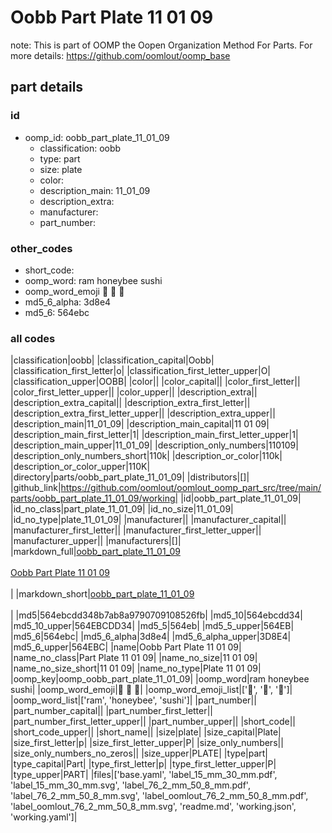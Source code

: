 # Oobb Part Plate 11 01 09  

note: This is part of OOMP the Oopen Organization Method For Parts. For more details: https://github.com/oomlout/oomp_base

##  part details





### id
* oomp_id: oobb_part_plate_11_01_09
  * classification: oobb
  * type: part
  * size: plate
  * color: 
  * description_main: 11_01_09
  * description_extra: 
  * manufacturer: 
  * part_number: 

### other_codes
* short_code: 
* oomp_word: ram honeybee sushi
* oomp_word_emoji :ram: :honeybee: :sushi:
* md5_6_alpha: 3d8e4
* md5_6: 564ebc

### all codes 
|classification|oobb|
|classification_capital|Oobb|
|classification_first_letter|o|
|classification_first_letter_upper|O|
|classification_upper|OOBB|
|color||
|color_capital||
|color_first_letter||
|color_first_letter_upper||
|color_upper||
|description_extra||
|description_extra_capital||
|description_extra_first_letter||
|description_extra_first_letter_upper||
|description_extra_upper||
|description_main|11_01_09|
|description_main_capital|11 01 09|
|description_main_first_letter|1|
|description_main_first_letter_upper|1|
|description_main_upper|11_01_09|
|description_only_numbers|110109|
|description_only_numbers_short|110k|
|description_or_color|110k|
|description_or_color_upper|110K|
|directory|parts/oobb_part_plate_11_01_09|
|distributors|[]|
|github_link|https://github.com/oomlout/oomlout_oomp_part_src/tree/main/parts/oobb_part_plate_11_01_09/working|
|id|oobb_part_plate_11_01_09|
|id_no_class|part_plate_11_01_09|
|id_no_size|11_01_09|
|id_no_type|plate_11_01_09|
|manufacturer||
|manufacturer_capital||
|manufacturer_first_letter||
|manufacturer_first_letter_upper||
|manufacturer_upper||
|manufacturers|[]|
|markdown_full|[oobb_part_plate_11_01_09](https://github.com/oomlout/oomlout_oomp_part_src/tree/main/parts/oobb_part_plate_11_01_09/working)<br>[](https://github.com/oomlout/oomlout_oomp_part_src/tree/main/parts/oobb_part_plate_11_01_09/working)<br>[Oobb Part Plate 11 01 09](https://github.com/oomlout/oomlout_oomp_part_src/tree/main/parts/oobb_part_plate_11_01_09/working)<br><br>|
|markdown_short|[oobb_part_plate_11_01_09](https://github.com/oomlout/oomlout_oomp_part_src/tree/main/parts/oobb_part_plate_11_01_09/working)<br><br>|
|md5|564ebcdd348b7ab8a9790709108526fb|
|md5_10|564ebcdd34|
|md5_10_upper|564EBCDD34|
|md5_5|564eb|
|md5_5_upper|564EB|
|md5_6|564ebc|
|md5_6_alpha|3d8e4|
|md5_6_alpha_upper|3D8E4|
|md5_6_upper|564EBC|
|name|Oobb Part Plate 11 01 09|
|name_no_class|Part Plate 11 01 09|
|name_no_size|11 01 09|
|name_no_size_short|11 01 09|
|name_no_type|Plate 11 01 09|
|oomp_key|oomp_oobb_part_plate_11_01_09|
|oomp_word|ram honeybee sushi|
|oomp_word_emoji|:ram: :honeybee: :sushi:|
|oomp_word_emoji_list|[':ram:', ':honeybee:', ':sushi:']|
|oomp_word_list|['ram', 'honeybee', 'sushi']|
|part_number||
|part_number_capital||
|part_number_first_letter||
|part_number_first_letter_upper||
|part_number_upper||
|short_code||
|short_code_upper||
|short_name||
|size|plate|
|size_capital|Plate|
|size_first_letter|p|
|size_first_letter_upper|P|
|size_only_numbers||
|size_only_numbers_no_zeros||
|size_upper|PLATE|
|type|part|
|type_capital|Part|
|type_first_letter|p|
|type_first_letter_upper|P|
|type_upper|PART|
|files|['base.yaml', 'label_15_mm_30_mm.pdf', 'label_15_mm_30_mm.svg', 'label_76_2_mm_50_8_mm.pdf', 'label_76_2_mm_50_8_mm.svg', 'label_oomlout_76_2_mm_50_8_mm.pdf', 'label_oomlout_76_2_mm_50_8_mm.svg', 'readme.md', 'working.json', 'working.yaml']|
